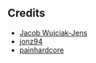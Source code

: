 ## Credits

-   [Jacob Wujciak-Jens](https://github.com/assignUser)
-   [jonz94](https://github.com/jonz94)
-   [painhardcore](https://github.com/painhardcore)
